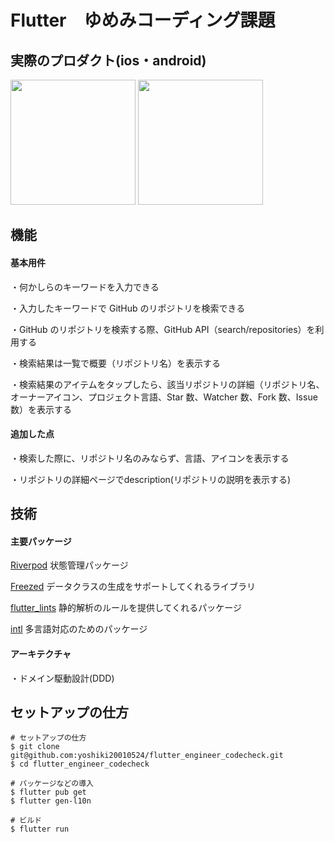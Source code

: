 # Flutter　ゆめみコーディング課題

## 実際のプロダクト(ios・android)

<img src="https://user-images.githubusercontent.com/75286616/164646024-232f8a77-fe61-4622-9337-7743f21256aa.gif" width= "200">   <img src="https://user-images.githubusercontent.com/75286616/164644982-8475f48f-b100-4d5f-8fc2-407d0a958433.gif" width= "200">

## 機能

<h4>基本用件</h4>

・何かしらのキーワードを入力できる

・入力したキーワードで GitHub のリポジトリを検索できる

・GitHub のリポジトリを検索する際、GitHub API（search/repositories）を利用する

・検索結果は一覧で概要（リポジトリ名）を表示する

・検索結果のアイテムをタップしたら、該当リポジトリの詳細（リポジトリ名、オーナーアイコン、プロジェクト言語、Star 数、Watcher 数、Fork 数、Issue 数）を表示する

<h4>追加した点</h4>

・検索した際に、リポジトリ名のみならず、言語、アイコンを表示する

・リポジトリの詳細ページでdescription(リポジトリの説明を表示する)

## 技術

<h4>主要パッケージ</h4>

[Riverpod](https://riverpod.dev/ja/docs/getting_started/) 状態管理パッケージ

[Freezed](https://pub.dev/packages/freezed) データクラスの生成をサポートしてくれるライブラリ

[flutter_lints](https://pub.dev/packages/flutter_lints) 静的解析のルールを提供してくれるパッケージ

[intl](https://pub.dev/packages/intl) 多言語対応のためのパッケージ

<h4>アーキテクチャ</h4>

・ドメイン駆動設計(DDD)

## セットアップの仕方

```
# セットアップの仕方
$ git clone git@github.com:yoshiki20010524/flutter_engineer_codecheck.git
$ cd flutter_engineer_codecheck

# パッケージなどの導入
$ flutter pub get
$ flutter gen-l10n

# ビルド
$ flutter run
```


